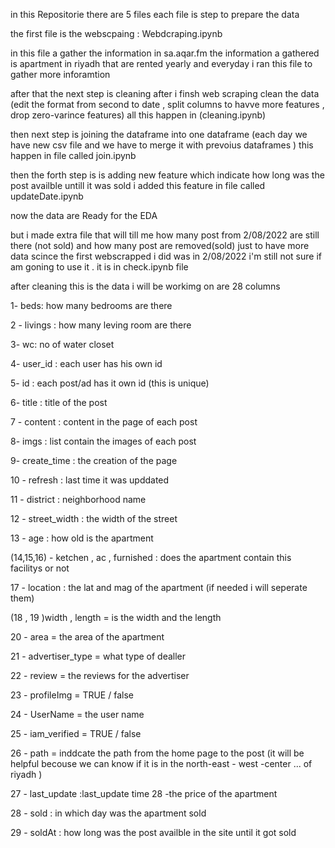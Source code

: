 in this Repositorie there are 5 files each file is step to prepare the data 

the first file is the webscpaing : Webdcraping.ipynb 

in this file a gather the information in sa.aqar.fm the information a gathered is apartment in riyadh that are rented yearly  and everyday i ran this file to gather more inforamtion 

after that the next step is cleaning  after i finsh web scraping clean the data (edit the format from second to date  , split columns to havve more features , drop zero-varince features) all this happen in (cleaning.ipynb)

then next step is joining the dataframe into one dataframe (each day we have new csv file and we have to merge it with prevoius dataframes  ) this happen in file called join.ipynb

then the forth step is is adding new feature which indicate how long was the post availble untill it was sold  i added this feature in file called updateDate.ipynb 

now the data are Ready for the EDA

but i made extra file that will till me how many post from 2/08/2022 are still there (not sold) and how many post are removed(sold) just to have more data scince the first webscrapped i did was in 2/08/2022 i'm still not sure if am goning to use it . it is in check.ipynb file 




after cleaning this is the data i will be workimg on are 28 columns

1- beds: how many bedrooms are there

2 - livings : how many leving room are there

3- wc: no of water closet

4- user_id : each user has his own id

5- id : each post/ad has it own id (this is unique)

6- title : title of the post

7 - content : content in the page of each post

8- imgs : list contain the images of each post

9- create_time : the creation of the page

10 - refresh : last time it was upddated

11 - district : neighborhood name

12 - street_width : the width of the street

13 - age : how old is the apartment

(14,15,16) - ketchen , ac , furnished : does the apartment contain this facilitys or not

17 - location : the lat and mag of the apartment (if needed i will seperate them)

(18 , 19 )width , length = is the width and the length

20 - area = the area of the apartment

21 - advertiser_type = what type of dealler

22 - review = the reviews for the advertiser

23 - profileImg = TRUE / false 

24 - UserName = the user name 

25 - iam_verified = TRUE / false 

26 - path = inddcate the path from the home page to the post (it will be helpful becouse we can know if it is in the north-east - west -center ... of riyadh ) 

27 - last_update :last_update time 28 -the price of the apartment

28 - sold : in which day was the apartment sold 

29 - soldAt : how long was the post availble in the site until it got sold 
